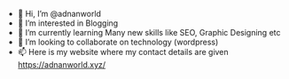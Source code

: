 - 👋 Hi, I’m @adnanworld
- 👀 I’m interested in Blogging
- 🌱 I’m currently learning Many new skills like SEO, Graphic Designing etc
- 💞️ I’m looking to collaborate on technology (wordpress)
- 📫 Here is my website where my contact details are given https://adnanworld.xyz/

<!---
adnanworld/adnanworld is a ✨ special ✨ repository because its `README.md` (this file) appears on your GitHub profile.
You can click the Preview link to take a look at your changes.
--->
